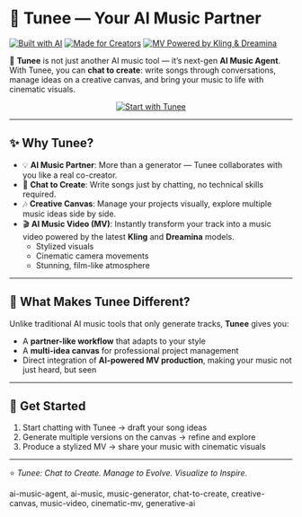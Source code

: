 # 🎵 Tunee — Your AI Music Partner

[![Built with AI](https://img.shields.io/badge/Built%20with-AI-blueviolet?style=for-the-badge&logo=openai)](https://www.tunee.ai)
[![Made for Creators](https://img.shields.io/badge/Made%20for-Creators-orange?style=for-the-badge&logo=musicbrainz)](https://www.tunee.ai)
[![MV Powered by Kling & Dreamina](https://img.shields.io/badge/MV%20Powered%20by-Kling%20%26%20Dreamina-ff69b4?style=for-the-badge&logo=youtube)](https://www.tunee.ai)

🚀 **Tunee** is not just another AI music tool — it’s next-gen **AI Music Agent**.  
With Tunee, you can **chat to create**: write songs through conversations, manage ideas on a creative canvas, and bring your music to life with cinematic visuals.  

<p align="center">
  <a href="https://www.tunee.ai" target="_blank">
    <img src="https://img.shields.io/badge/▶️%20Start%20with%20Tunee-blue?style=for-the-badge&logo=github" alt="Start with Tunee"/>
  </a>
</p>

---

## ✨ Why Tunee?
- 💡 **AI Music Partner**: More than a generator — Tunee collaborates with you like a real co-creator.  
- 🎤 **Chat to Create**: Write songs just by chatting, no technical skills required.  
- 🎶 **Creative Canvas**: Manage your projects visually, explore multiple music ideas side by side.  
- 🎬 **AI Music Video (MV)**: Instantly transform your track into a music video powered by the latest **Kling** and **Dreamina** models.  
  - Stylized visuals  
  - Cinematic camera movements  
  - Stunning, film-like atmosphere  

---

## 🚀 What Makes Tunee Different?
Unlike traditional AI music tools that only generate tracks, **Tunee** gives you:  
- A **partner-like workflow** that adapts to your style  
- A **multi-idea canvas** for professional project management  
- Direct integration of **AI-powered MV production**, making your music not just heard, but seen  

---

## 🌟 Get Started
1. Start chatting with Tunee → draft your song ideas  
2. Generate multiple versions on the canvas → refine and explore  
3. Produce a stylized MV → share your music with cinematic visuals  

---

⭐️ *Tunee: Chat to Create. Manage to Evolve. Visualize to Inspire.*  

ai-music-agent, 
ai-music, 
music-generator, 
chat-to-create, 
creative-canvas, 
music-video, 
cinematic-mv, 
generative-ai

